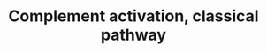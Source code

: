 ---
annotations:
- id: PW:0000503
  parent: regulatory pathway
  type: Pathway Ontology
  value: classical complement pathway
authors:
- Nsalomonis
- MaintBot
- Khanspers
- MartijnVanIersel
- Christine Chichester
- Mkutmon
- Eweitz
- Egonw
citedin:
- link: PMC7060332
  title: Effect of VCP modulators on gene expression profiles of retinal ganglion
    cells in an acute injury mouse model (2020)
- link: PMC4723140
  title: Advanced Running Performance by Genetic Predisposition in Male Dummerstorf
    Marathon Mice (DUhTP) Reveals Higher Sterol Regulatory Element-Binding Protein
    (SREBP) Related mRNA Expression in the Liver and Higher Serum Levels of Progesterone
    (2016)
- link: PMC12309891
  title: 'Astrocyte secretome remodeling under iron deficiency: potential implications
    for brain iron homeostasis (2025)'
communities: []
description: ''
last-edited: 2025-06-22
ndex: null
organisms:
- Mus musculus
redirect_from:
- /index.php/Pathway:WP200
- /instance/WP200
- /instance/WP200_r139532
revision: r139532
schema-jsonld:
- '@context': https://schema.org/
  '@id': https://wikipathways.github.io/pathways/WP200.html
  '@type': Dataset
  creator:
    '@type': Organization
    name: WikiPathways
  description: ''
  keywords:
  - C1qa
  - C1qb
  - C1qc
  - C1r
  - C1s
  - C2
  - C3
  - C4a
  - C4b
  - C6
  - C7
  - C8a
  - C8b
  - C9
  - Daf1
  - Hc
  - H₂O
  - Masp1
  license: CC0
  name: Complement activation, classical pathway
seo: CreativeWork
title: Complement activation, classical pathway
wpid: WP200
---